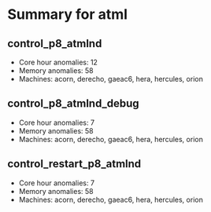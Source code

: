 # Summary for atml

## control_p8_atmlnd
- Core hour anomalies: 12
- Memory anomalies: 58
- Machines: acorn, derecho, gaeac6, hera, hercules, orion

## control_p8_atmlnd_debug
- Core hour anomalies: 7
- Memory anomalies: 58
- Machines: acorn, derecho, gaeac6, hera, hercules, orion

## control_restart_p8_atmlnd
- Core hour anomalies: 7
- Memory anomalies: 58
- Machines: acorn, derecho, gaeac6, hera, hercules, orion

